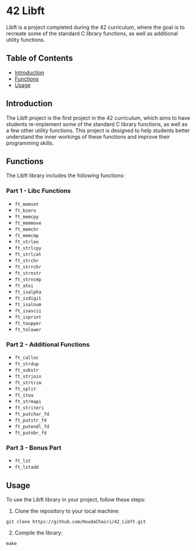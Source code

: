 # 42 Libft

Libft is a project completed during the 42 curriculum, where the goal is to recreate some of the standard C library functions, as well as additional utility functions.

## Table of Contents
- [Introduction](#introduction)
- [Functions](#functions)
- [Usage](#usage)

## Introduction
The Libft project is the first project in the 42 curriculum, which aims to have students re-implement some of the standard C library functions, as well as a few other utility functions. This project is designed to help students better understand the inner workings of these functions and improve their programming skills.

## Functions
The Libft library includes the following functions:

### Part 1 - Libc Functions
- `ft_memset`
- `ft_bzero`
- `ft_memcpy`
- `ft_memmove`
- `ft_memchr`
- `ft_memcmp`
- `ft_strlen`
- `ft_strlcpy`
- `ft_strlcat`
- `ft_strchr`
- `ft_strrchr`
- `ft_strnstr`
- `ft_strncmp`
- `ft_atoi`
- `ft_isalpha`
- `ft_isdigit`
- `ft_isalnum`
- `ft_isascii`
- `ft_isprint`
- `ft_toupper`
- `ft_tolower`

### Part 2 - Additional Functions
- `ft_calloc`
- `ft_strdup`
- `ft_substr`
- `ft_strjoin`
- `ft_strtrim`
- `ft_split`
- `ft_itoa`
- `ft_strmapi`
- `ft_striteri`
- `ft_putchar_fd`
- `ft_putstr_fd`
- `ft_putendl_fd`
- `ft_putnbr_fd`

### Part 3 - Bonus Part
- `ft_lst`
- `ft_lstadd`

## Usage
To use the Libft library in your project, follow these steps:

1. Clone the repository to your local machine:
```
git clone https://github.com/HoudaChairi/42_Libft.git
```
2. Compile the library:
```
make
```
